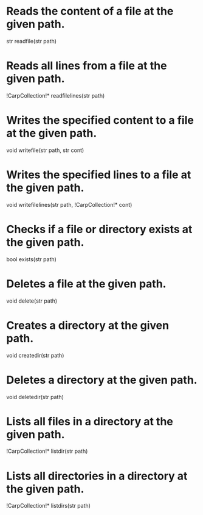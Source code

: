# Reads the content of a file at the given path.
str readfile(str path)

# Reads all lines from a file at the given path.
!CarpCollection!* readfilelines(str path)

# Writes the specified content to a file at the given path.
void writefile(str path, str cont)

# Writes the specified lines to a file at the given path.
void writefilelines(str path, !CarpCollection!* cont)

# Checks if a file or directory exists at the given path.
bool exists(str path)

# Deletes a file at the given path.
void delete(str path)

# Creates a directory at the given path.
void createdir(str path)

# Deletes a directory at the given path.
void deletedir(str path)

# Lists all files in a directory at the given path.
!CarpCollection!* listdir(str path)

# Lists all directories in a directory at the given path.
!CarpCollection!* listdirs(str path)